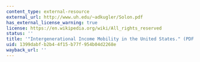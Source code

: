 ```yaml
---
content_type: external-resource
external_url: http://www.uh.edu/~adkugler/Solon.pdf
has_external_license_warning: true
license: https://en.wikipedia.org/wiki/All_rights_reserved
status: ''
title: '"Intergenerational Income Mobility in the United States." (PDF - 1.2MB)'
uid: 1399dabf-b2b4-4f15-b77f-954b04d2268e
wayback_url: ''
---
```

